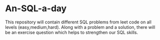# An-SQL-a-day
This repository will contain different SQL problems from leet code on all levels (easy,medium,hard). Along with a problem and a solution, there will be an exercise question which helps to strengthen our SQL skills.
